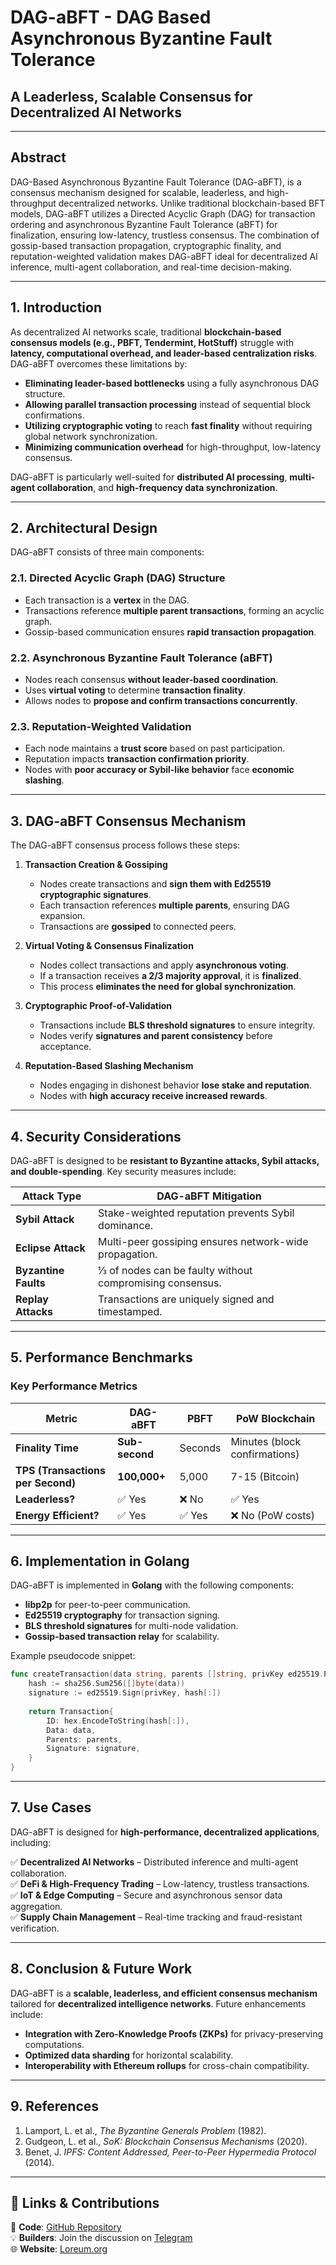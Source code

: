 # DAG-aBFT - DAG Based Asynchronous Byzantine Fault Tolerance
## **A Leaderless, Scalable Consensus for Decentralized AI Networks**

---

## **Abstract**

 DAG-Based Asynchronous Byzantine Fault Tolerance (DAG-aBFT), is a consensus mechanism designed for scalable, leaderless, and high-throughput decentralized networks. Unlike traditional blockchain-based BFT models, DAG-aBFT utilizes a Directed Acyclic Graph (DAG) for transaction ordering and asynchronous Byzantine Fault Tolerance (aBFT) for finalization, ensuring low-latency, trustless consensus. The combination of gossip-based transaction propagation, cryptographic finality, and reputation-weighted validation makes DAG-aBFT ideal for decentralized AI inference, multi-agent collaboration, and real-time decision-making.

---

## **1. Introduction**

As decentralized AI networks scale, traditional **blockchain-based consensus models (e.g., PBFT, Tendermint, HotStuff)** struggle with **latency, computational overhead, and leader-based centralization risks**. DAG-aBFT overcomes these limitations by:

- **Eliminating leader-based bottlenecks** using a fully asynchronous DAG structure.
- **Allowing parallel transaction processing** instead of sequential block confirmations.
- **Utilizing cryptographic voting** to reach **fast finality** without requiring global network synchronization.
- **Minimizing communication overhead** for high-throughput, low-latency consensus.

DAG-aBFT is particularly well-suited for **distributed AI processing**, **multi-agent collaboration**, and **high-frequency data synchronization**.

---

## **2. Architectural Design**

DAG-aBFT consists of three main components:

### **2.1. Directed Acyclic Graph (DAG) Structure**
- Each transaction is a **vertex** in the DAG.
- Transactions reference **multiple parent transactions**, forming an acyclic graph.
- Gossip-based communication ensures **rapid transaction propagation**.

### **2.2. Asynchronous Byzantine Fault Tolerance (aBFT)**
- Nodes reach consensus **without leader-based coordination**.
- Uses **virtual voting** to determine **transaction finality**.
- Allows nodes to **propose and confirm transactions concurrently**.

### **2.3. Reputation-Weighted Validation**
- Each node maintains a **trust score** based on past participation.
- Reputation impacts **transaction confirmation priority**.
- Nodes with **poor accuracy or Sybil-like behavior** face **economic slashing**.

---

## **3. DAG-aBFT Consensus Mechanism**

The DAG-aBFT consensus process follows these steps:

1. **Transaction Creation & Gossiping**  
   - Nodes create transactions and **sign them with Ed25519 cryptographic signatures**.
   - Each transaction references **multiple parents**, ensuring DAG expansion.
   - Transactions are **gossiped** to connected peers.

2. **Virtual Voting & Consensus Finalization**  
   - Nodes collect transactions and apply **asynchronous voting**.
   - If a transaction receives **a 2/3 majority approval**, it is **finalized**.
   - This process **eliminates the need for global synchronization**.

3. **Cryptographic Proof-of-Validation**  
   - Transactions include **BLS threshold signatures** to ensure integrity.
   - Nodes verify **signatures and parent consistency** before acceptance.

4. **Reputation-Based Slashing Mechanism**  
   - Nodes engaging in dishonest behavior **lose stake and reputation**.
   - Nodes with **high accuracy receive increased rewards**.

---

## **4. Security Considerations**

DAG-aBFT is designed to be **resistant to Byzantine attacks, Sybil attacks, and double-spending**. Key security measures include:

| **Attack Type** | **DAG-aBFT Mitigation** |
|----------------|------------------------|
| **Sybil Attack** | Stake-weighted reputation prevents Sybil dominance. |
| **Eclipse Attack** | Multi-peer gossiping ensures network-wide propagation. |
| **Byzantine Faults** | ⅓ of nodes can be faulty without compromising consensus. |
| **Replay Attacks** | Transactions are uniquely signed and timestamped. |

---

## **5. Performance Benchmarks**

### **Key Performance Metrics**

| **Metric** | **DAG-aBFT** | **PBFT** | **PoW Blockchain** |
|-----------|-------------|--------|----------------|
| **Finality Time** | **Sub-second** | Seconds | Minutes (block confirmations) |
| **TPS (Transactions per Second)** | **100,000+** | 5,000 | 7-15 (Bitcoin) |
| **Leaderless?** | ✅ Yes | ❌ No | ✅ Yes |
| **Energy Efficient?** | ✅ Yes | ✅ Yes | ❌ No (PoW costs) |

---

## **6. Implementation in Golang**

DAG-aBFT is implemented in **Golang** with the following components:

- **libp2p** for peer-to-peer communication.
- **Ed25519 cryptography** for transaction signing.
- **BLS threshold signatures** for multi-node validation.
- **Gossip-based transaction relay** for scalability.

Example pseudocode snippet:

```go
func createTransaction(data string, parents []string, privKey ed25519.PrivateKey) Transaction {
    hash := sha256.Sum256([]byte(data))
    signature := ed25519.Sign(privKey, hash[:])
    
    return Transaction{
        ID: hex.EncodeToString(hash[:]),
        Data: data,
        Parents: parents,
        Signature: signature,
    }
}
```

---

## **7. Use Cases**

DAG-aBFT is designed for **high-performance, decentralized applications**, including:

✅ **Decentralized AI Networks** – Distributed inference and multi-agent collaboration.  
✅ **DeFi & High-Frequency Trading** – Low-latency, trustless transactions.  
✅ **IoT & Edge Computing** – Secure and asynchronous sensor data aggregation.  
✅ **Supply Chain Management** – Real-time tracking and fraud-resistant verification.  

---

## **8. Conclusion & Future Work**

DAG-aBFT is a **scalable, leaderless, and efficient consensus mechanism** tailored for **decentralized intelligence networks**. Future enhancements include:

- **Integration with Zero-Knowledge Proofs (ZKPs)** for privacy-preserving computations.
- **Optimized data sharding** for horizontal scalability.
- **Interoperability with Ethereum rollups** for cross-chain compatibility.

---

## **9. References**
1. Lamport, L. et al., *The Byzantine Generals Problem* (1982).  
2. Gudgeon, L. et al., *SoK: Blockchain Consensus Mechanisms* (2020).  
3. Benet, J. *IPFS: Content Addressed, Peer-to-Peer Hypermedia Protocol* (2014).  

---

## **🔗 Links & Contributions**

📜 **Code**: [GitHub Repository](https://github.com/loreum-org/cortex)  
💡 **Builders**: Join the discussion on [Telegram](https://t.me/loreum_dao)  
🌐 **Website**: [Loreum.org](https://www.loreum.org)  

